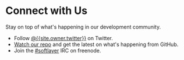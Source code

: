 # Connect with Us

Stay on top of what's happening in our development community.

* Follow [@{{site.owner.twitter}}](http://twitter.com/{{site.company.twitter}}) on Twitter.
* [Watch our repo]({{site.github.watch}}) and get the latest on what's happening from GitHub.
* Join the [#softlayer](irc://irc.freenode.net/#softlayer) IRC on freenode.
